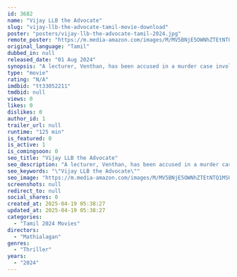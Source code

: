 ```yaml
---
id: 3682
name: "Vijay LLB the Advocate"
slug: "vijay-llb-the-advocate-tamil-movie-download"
poster: "posters/vijay-llb-the-advocate-tamil-2024.jpg"
remote_poster: "https://m.media-amazon.com/images/M/MV5BNjE5OWNhZTEtNTQ1MS00MTRkLTk1N2ItMDQwMTc3NDY2ZTlhXkEyXkFqcGc@._V1_SX300.jpg"
original_language: "Tamil"
dubbed_in: null
released_date: "01 Aug 2024"
synopsis: "A lecturer, Venthan, has been accused in a murder case involving a female student from a private college. All evidence and witnesses seem to be neatly stacked against him, pointing towards his entrapment. Vijay, Venthan's childhoo..."
type: "movie"
rating: "N/A"
imdbid: "tt33052211"
tmdbid: null
views: 0
likes: 0
dislikes: 0
author_id: 1
trailer_url: null
runtime: "125 min"
is_featured: 0
is_active: 1
is_comingsoon: 0
seo_title: "Vijay LLB the Advocate"
seo_description: "A lecturer, Venthan, has been accused in a murder case involving a female student from a private college. All evidence and witnesses seem to be neatly stacked against him, pointing towards his entrapment. Vijay, Venthan's childhoo..."
seo_keywords: "\"Vijay LLB the Advocate\""
seo_image: "https://m.media-amazon.com/images/M/MV5BNjE5OWNhZTEtNTQ1MS00MTRkLTk1N2ItMDQwMTc3NDY2ZTlhXkEyXkFqcGc@._V1_SX300.jpg"
screenshots: null
redirect_to: null
social_shares: 0
created_at: 2025-04-19 05:38:27
updated_at: 2025-04-19 05:38:27
categories:
  - "Tamil 2024 Movies"
directors:
  - "Mathialagan"
genres:
  - "Thriller"
years:
  - "2024"
---
```

